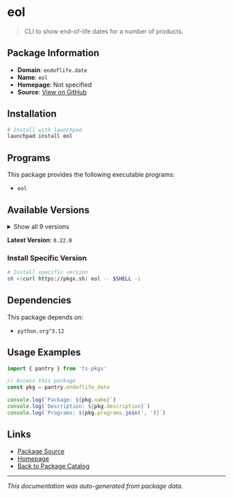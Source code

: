 # eol

> CLI to show end-of-life dates for a number of products.

## Package Information

- **Domain**: `endoflife.date`
- **Name**: `eol`
- **Homepage**: Not specified
- **Source**: [View on GitHub](https://github.com/pkgxdev/pantry/tree/main/projects/endoflife.date/package.yml)

## Installation

```bash
# Install with launchpad
launchpad install eol
```

## Programs

This package provides the following executable programs:

- `eol`

## Available Versions

<details>
<summary>Show all 9 versions</summary>

- `0.22.0`, `0.21.0`, `0.20.0`, `0.19.0`, `0.18.0`
- `0.17.0`, `0.16.0`, `0.15.0`, `0.14.0`

</details>

**Latest Version**: `0.22.0`

### Install Specific Version

```bash
# Install specific version
sh <(curl https://pkgx.sh) eol -- $SHELL -i
```

## Dependencies

This package depends on:

- `python.org^3.12`

## Usage Examples

```typescript
import { pantry } from 'ts-pkgx'

// Access this package
const pkg = pantry.endoflife_date

console.log(`Package: ${pkg.name}`)
console.log(`Description: ${pkg.description}`)
console.log(`Programs: ${pkg.programs.join(', ')}`)
```

## Links

- [Package Source](https://github.com/pkgxdev/pantry/tree/main/projects/endoflife.date/package.yml)
- [Homepage](#)
- [Back to Package Catalog](../package-catalog.md)

---

*This documentation was auto-generated from package data.*
